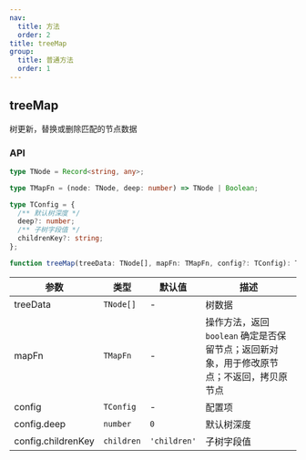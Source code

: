 ```yaml
---
nav:
  title: 方法
  order: 2
title: treeMap
group:
  title: 普通方法
  order: 1
---
```


## treeMap

树更新，替换或删除匹配的节点数据

### API

```ts
type TNode = Record<string, any>;

type TMapFn = (node: TNode, deep: number) => TNode | Boolean;

type TConfig = {
  /** 默认树深度 */
  deep?: number;
  /** 子树字段值 */
  childrenKey?: string;
};

function treeMap(treeData: TNode[], mapFn: TMapFn, config?: TConfig): TNode[] ;
```

| 参数               | 类型       | 默认值       | 描述                                                                                      |
| ------------------ | ---------- | ------------ | ----------------------------------------------------------------------------------------- |
| treeData           | `TNode[]`  | -            | 树数据                                                                                    |
| mapFn              | `TMapFn`   | -            | 操作方法，返回 `boolean` 确定是否保留节点；返回新对象，用于修改原节点；不返回，拷贝原节点 |
| config             | `TConfig`  | -            | 配置项                                                                                    |
| config.deep        | `number`   | `0`          | 默认树深度                                                                                |
| config.childrenKey | `children` | `'children'` | 子树字段值                                                                                |
